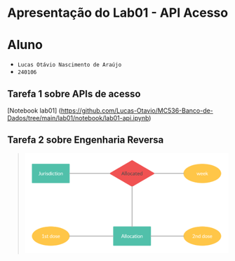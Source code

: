 # Apresentação do Lab01 - API Acesso

# Aluno
* `Lucas Otávio Nascimento de Araújo`
* `240106`

## Tarefa 1 sobre APIs de acesso

[Notebook lab01] (https://github.com/Lucas-Otavio/MC536-Banco-de-Dados/tree/main/lab01/notebook/lab01-api.ipynb)

## Tarefa 2 sobre Engenharia Reversa
> ![Diagrama de Orquestração](images/lab01.png)

